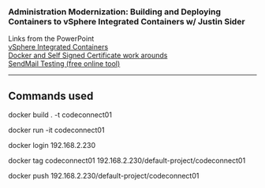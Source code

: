 ### **Administration Modernization: Building and Deploying Containers to vSphere Integrated Containers w/ Justin Sider**

<div class="session-wrapper">
Links from the PowerPoint
<br>
<a title="vSphere Integrated Containers" href="https://vmware.github.io/vic-product/assets/files/html/1.5/" target="_blank" rel="nofollow">vSphere Integrated Containers</a>
<br> 
<a title="Docker and Self Signed Certificate work arounds" href="https://docs.docker.com/registry/insecure/#use-self-signed-certificates" target="_blank" rel="nofollow">Docker and Self Signed Certificate work arounds</a>
<br> 
<a title="SendMail Testing (free online tool)" href="https://blog.mailtrap.io/powershell-send-email/" target="_blank" rel="nofollow">SendMail Testing (free online tool)</a>
<br> 

<hr/>

<p>

## **Commands used**

docker build . -t codeconnect01

docker run -it codeconnect01

docker login 192.168.2.230

docker tag codeconnect01 192.168.2.230/default-project/codeconnect01

docker push 192.168.2.230/default-project/codeconnect01
